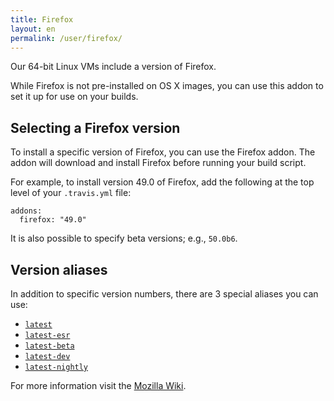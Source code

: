 ```yaml
---
title: Firefox
layout: en
permalink: /user/firefox/
---
```


Our 64-bit Linux VMs include a version of Firefox.

While Firefox is not pre-installed on OS X images, you can use this addon to set it up for use
on your builds.

## Selecting a Firefox version

To install a specific version of Firefox, you can use the Firefox addon. The addon will download and install Firefox before running your build script.

For example, to install version 49.0 of Firefox, add the following at the top level of your `.travis.yml` file:

    addons:
      firefox: "49.0"


It is also possible to specify beta versions; e.g., `50.0b6`.

## Version aliases

In addition to specific version numbers, there are 3 special aliases you can use:

* [`latest`](https://download.mozilla.org/?product=firefox-latest&os=linux64&lang=en-US)
* [`latest-esr`](https://download.mozilla.org/?product=firefox-esr-latest&os=linux64&lang=en-US)
* [`latest-beta`](https://download.mozilla.org/?product=firefox-beta-latest&os=linux64&lang=en-US)
* [`latest-dev`](https://download.mozilla.org/?product=firefox-aurora-latest&os=linux64&lang=en-US)
* [`latest-nightly`](https://download.mozilla.org/?product=firefox-nightly-latest&os=linux64&lang=en-US)

For more information visit the [Mozilla Wiki](https://wiki.mozilla.org/Firefox/Channels#Developer_Edition_.28aka_Aurora.29).
